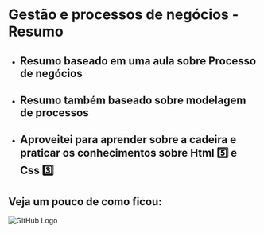 # Gestão e processos de negócios - Resumo

- ## Resumo baseado em uma aula sobre Processo de negócios
- ## Resumo também baseado sobre modelagem de processos
- ## Aproveitei para aprender sobre a cadeira e praticar os conhecimentos sobre Html 5️⃣ e Css 3️⃣

## Veja um pouco de como ficou:

![GitHub Logo](/files/exemplificação.png)
